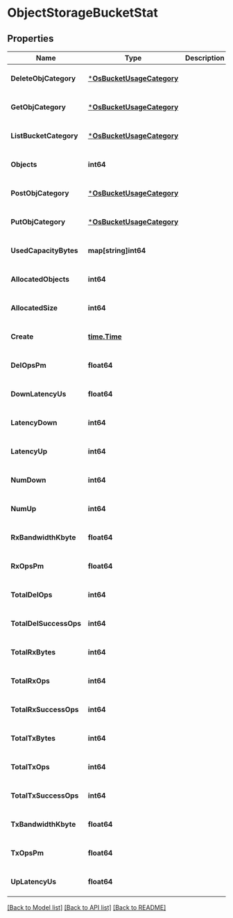 # ObjectStorageBucketStat

## Properties
Name | Type | Description | Notes
------------ | ------------- | ------------- | -------------
**DeleteObjCategory** | [***OsBucketUsageCategory**](OSBucketUsageCategory.md) |  | [optional] [default to null]
**GetObjCategory** | [***OsBucketUsageCategory**](OSBucketUsageCategory.md) |  | [optional] [default to null]
**ListBucketCategory** | [***OsBucketUsageCategory**](OSBucketUsageCategory.md) |  | [optional] [default to null]
**Objects** | **int64** |  | [optional] [default to null]
**PostObjCategory** | [***OsBucketUsageCategory**](OSBucketUsageCategory.md) |  | [optional] [default to null]
**PutObjCategory** | [***OsBucketUsageCategory**](OSBucketUsageCategory.md) |  | [optional] [default to null]
**UsedCapacityBytes** | **map[string]int64** |  | [optional] [default to null]
**AllocatedObjects** | **int64** |  | [optional] [default to null]
**AllocatedSize** | **int64** |  | [optional] [default to null]
**Create** | [**time.Time**](time.Time.md) |  | [optional] [default to null]
**DelOpsPm** | **float64** |  | [optional] [default to null]
**DownLatencyUs** | **float64** |  | [optional] [default to null]
**LatencyDown** | **int64** |  | [optional] [default to null]
**LatencyUp** | **int64** |  | [optional] [default to null]
**NumDown** | **int64** |  | [optional] [default to null]
**NumUp** | **int64** |  | [optional] [default to null]
**RxBandwidthKbyte** | **float64** |  | [optional] [default to null]
**RxOpsPm** | **float64** |  | [optional] [default to null]
**TotalDelOps** | **int64** |  | [optional] [default to null]
**TotalDelSuccessOps** | **int64** |  | [optional] [default to null]
**TotalRxBytes** | **int64** |  | [optional] [default to null]
**TotalRxOps** | **int64** |  | [optional] [default to null]
**TotalRxSuccessOps** | **int64** |  | [optional] [default to null]
**TotalTxBytes** | **int64** |  | [optional] [default to null]
**TotalTxOps** | **int64** |  | [optional] [default to null]
**TotalTxSuccessOps** | **int64** |  | [optional] [default to null]
**TxBandwidthKbyte** | **float64** |  | [optional] [default to null]
**TxOpsPm** | **float64** |  | [optional] [default to null]
**UpLatencyUs** | **float64** |  | [optional] [default to null]

[[Back to Model list]](../README.md#documentation-for-models) [[Back to API list]](../README.md#documentation-for-api-endpoints) [[Back to README]](../README.md)


